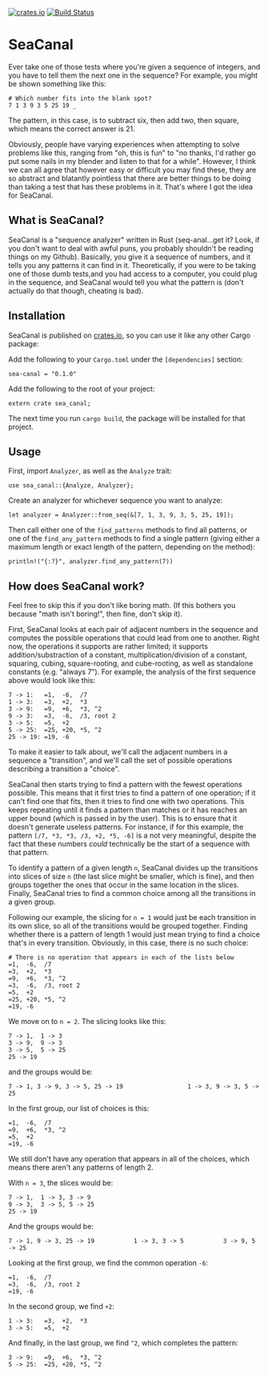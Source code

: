 [![crates.io](https://img.shields.io/crates/v/sea-canal.svg)](https://crates.io/crates/sea-canal) [![Build Status](https://travis-ci.org/saghm/sea-canal.svg)](https://travis-ci.org/saghm/sea-canal)

SeaCanal
====================================================================================================================================

Ever take one of those tests where you're given a sequence of integers, and you
have to tell them the next one in the sequence? For example, you might be shown
something like this:

```
# Which number fits into the blank spot?
7 1 3 9 3 5 25 19 _
```

The pattern, in this case, is to subtract six, then add two, then square, which
means the correct answer is 21.

Obviously, people have varying experiences when attempting to solve problems
like this, ranging from "oh, this is fun" to "no thanks, I'd rather go put some
nails in my blender and listen to that for a while". However, I think we can
all agree that however easy or difficult you may find these, they are so
abstract and blatantly pointless that there are better things to be doing than
taking a test that has these problems in it. That's where I got the idea for
SeaCanal.

## What is SeaCanal?

SeaCanal is a "sequence analyzer" written in Rust (seq-anal...get it? Look, if
you don't want to deal with awful puns, you probably shouldn't be reading things
on my Github). Basically, you give it a sequence of numbers, and it tells you
any patterns it can find in it. Theoretically, if you were to be taking one of
those dumb tests,and you had access to a computer, you could plug in the
sequence, and SeaCanal would tell you what the pattern is (don't actually do
that though, cheating is bad).

## Installation

SeaCanal is published on [crates.io](https://crates.io), so you can use it like
any other Cargo package:

Add the following to your `Cargo.toml` under the `[dependencies]` section:

```
sea-canal = "0.1.0"
```

Add the following to the root of your project:

```
extern crate sea_canal;
```

The next time you run `cargo build`, the package will be installed for that
project.

## Usage

First, import `Analyzer`, as well as the `Analyze` trait:

```
use sea_canal::{Analyze, Analyzer};
```

Create an analyzer for whichever sequence you want to analyze:

```
let analyzer = Analyzer::from_seq(&[7, 1, 3, 9, 3, 5, 25, 19]);
```

Then call either one of the `find_patterns` methods to find all patterns, or
one of the `find_any_pattern` methods to find a single pattern (giving either a
maximum length or exact length of the pattern, depending on the method):

```
println!("{:?}", analyzer.find_any_pattern(7))
```

## How does SeaCanal work?

Feel free to skip this if you don't like boring math. (If this bothers you
because "math isn't boring!", then fine, don't skip it).

First, SeaCanal looks at each pair of adjacent numbers in the sequence and
computes the possible operations that could lead from one to another. Right now,
the operations it supports are rather limited; it supports addition/substraction
of a constant, multiplication/division of a constant, squaring, cubing,
square-rooting, and cube-rooting, as well as standalone constants (e.g.
"always 7"). For example, the analysis of the first sequence above would look
like this:

```
7 -> 1:   =1,  -6,  /7
1 -> 3:   =3,  +2,  *3
3 -> 9:   =9,  +6,  *3, ^2
9 -> 3:   =3,  -6,  /3, root 2
3 -> 5:   =5,  +2
5 -> 25:  =25, +20, *5, ^2
25 -> 19: =19, -6
```

To make it easier to talk about, we'll call the adjacent numbers in a sequence
a "transition", and we'll call the set of possible operations describing a
transition a "choice".

SeaCanal then starts trying to find a pattern with the fewest operations
possible. This means that it first tries to find a pattern of one operation;
if it can't find one that fits, then it tries to find one with two operations.
This keeps repeating until it finds a pattern than matches or it has reaches an
upper bound (which is passed in by the user). This is to ensure that it doesn't
generate useless patterns. For instance, if for this example, the pattern
`[/7, *3, *3, /3, +2, *5, -6]` is a not very meaningful, despite the fact that
these numbers *could* technically be the start of a sequence with that pattern.

To identify a pattern of a given length `n`, SeaCanal divides up the transitions
into slices of size `n` (the last slice might be smaller, which is fine), and
then groups together the ones that occur in the same location in the slices.
Finally, SeaCanal tries to find a common choice among all the transitions in a
given group.

Following our example, the slicing for `n = 1` would just be each transition
in its own slice, so all of the transitions would be grouped together. Finding
whether there is a pattern of length 1 would just mean trying to find a choice
that's in every transition. Obviously, in this case, there is no such choice:

```
# There is no operation that appears in each of the lists below
=1,  -6,  /7
=3,  +2,  *3
=9,  +6,  *3, ^2
=3,  -6,  /3, root 2
=5,  +2
=25, +20, *5, ^2
=19, -6
```

We move on to `n = 2`. The slicing looks like this:

```
7 -> 1,  1 -> 3
3 -> 9,  9 -> 3
3 -> 5,  5 -> 25
25 -> 19
```

and the groups would be:

```
7 -> 1, 3 -> 9, 3 -> 5, 25 -> 19                  1 -> 3, 9 -> 3, 5 -> 25
```

In the first group, our list of choices is this:

```
=1,  -6,  /7
=9,  +6,  *3, ^2
=5,  +2
=19, -6
```

We still don't have any operation that appears in all of the choices, which
means there aren't any patterns of length 2.

With `n = 3`, the slices would be:

```
7 -> 1,  1 -> 3, 3 -> 9  
9 -> 3,  3 -> 5, 5 -> 25
25 -> 19
```

And the groups would be:

```
7 -> 1, 9 -> 3, 25 -> 19           1 -> 3, 3 -> 5           3 -> 9, 5 -> 25
```

Looking at the first group, we find the common operation `-6`:

```
=1,  -6,  /7
=3,  -6,  /3, root 2
=19, -6
```

In the second group, we find `+2`:

```
1 -> 3:   =3,  +2,  *3
3 -> 5:   =5,  +2
```

And finally, in the last group, we find `^2`, which completes the pattern:

```
3 -> 9:   =9,  +6,  *3, ^2
5 -> 25:  =25, +20, *5, ^2
```

